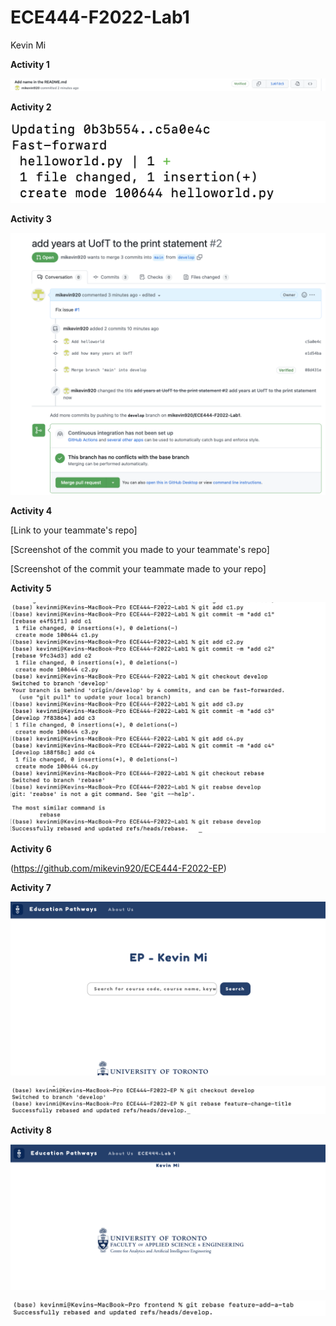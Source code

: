 # ECE444-F2022-Lab1

Kevin Mi

**Activity 1**

![](images/Activity1.png)

**Activity 2**

![](images/Activity2.png)

**Activity 3**

![](images/Activity3.png)

**Activity 4**

[Link to your teammate's repo]

[Screenshot of the commit you made to your teammate's repo]

[Screenshot of the commit your teammate made to your repo]

**Activity 5**

![](images/Activity5.png)

**Activity 6**

(https://github.com/mikevin920/ECE444-F2022-EP)

**Activity 7**

![](images/Activity7.png)

![](images/Activity7(1).png)

**Activity 8**

![](images/Activity8.png)

![](images/Activity8(1).png)
